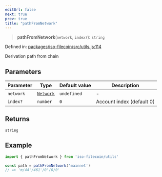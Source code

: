 ```yaml
---
editUrl: false
next: true
prev: true
title: "pathFromNetwork"
---
```


> **pathFromNetwork**(`network`, `index?`): `string`

Defined in: [packages/iso-filecoin/src/utils.js:114](https://github.com/hugomrdias/filecoin/blob/main/packages/iso-filecoin/src/utils.js#L114)

Derivation path from chain

## Parameters

| Parameter | Type | Default value | Description |
| ------ | ------ | ------ | ------ |
| `network` | [`Network`](/api/iso-filecoin/types/type-aliases/network/) | `undefined` | - |
| `index?` | `number` | `0` | Account index (default 0) |

## Returns

`string`

## Example

```ts twoslash
import { pathFromNetwork } from 'iso-filecoin/utils'

const path = pathFromNetwork('mainnet')
// => 'm/44'/461'/0'/0/0'
